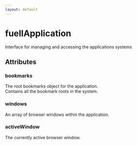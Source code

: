 ```yaml
---
layout: default
---
```


# fuelIApplication #
  
Interface for managing and accessing the applications systems  
  

## Attributes ##

### bookmarks ###
  
The root bookmarks object for the application.  
Contains all the bookmark roots in the system.  
  

### windows ###
  
An array of browser windows within the application.  
  

### activeWindow ###
  
The currently active browser window.  
  
